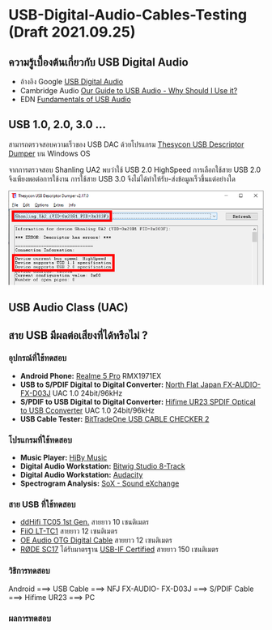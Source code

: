 # USB-Digital-Audio-Cables-Testing (Draft 2021.09.25)

## ความรู้เบื้องต้นเกี่ยวกับ USB Digital Audio

- อ้างอิง Google [USB Digital Audio ](https://source.android.com/devices/audio/usb)
- Cambridge Audio [Our Guide to USB Audio - Why Should I Use it?](https://www.cambridgeaudio.com/usa/en/blog/our-guide-usb-audio-why-should-i-use-it/)
- EDN [Fundamentals of USB Audio](https://www.edn.com/fundamentals-of-usb-audio/)

## USB 1.0, 2.0, 3.0 ...

สามารถตรวจสอบความเร็วของ USB DAC ด้วยโปรแกรม [Thesycon USB Descriptor Dumper](https://www.thesycon.de/eng/usb_descriptordumper.shtml) บน Windows OS

จากการตรวจสอบ Shanling UA2 พบว่าใช้ USB 2.0 HighSpeed การเลือกใช้สาย USB 2.0 จึงเพียงพอต่อการใช้งาน การใช้สาย USB 3.0 จึงไม่ได้ทำให้รับ-ส่งข้อมูลเร็วขึ้นแต่อย่างใด

![Shanling UA2](/Pictures/DescriptorDump_Shanling_UA2.png)

## USB Audio Class (UAC)

## สาย USB มีผลต่อเสียงที่ได้หรือไม่ ?

### อุปกรณ์ที่ใช้ทดสอบ

- **Android Phone:** [Realme 5 Pro](https://www.realme.com/th/realme-5-pro) RMX1971EX
- **USB to S/PDIF Digital to Digital Converter:** [North Flat Japan FX-AUDIO- FX-D03J](http://www.nfjapan.com/新製品のご案内/usbバスパワー駆動ハイレゾ対応ddc-fx-audio-『fx-d03j』を発売/) UAC 1.0 24bit/96kHz
- **S/PDIF to USB Digital to Digital Converter:** [Hifime UR23 SPDIF Optical to USB Cconverter](https://hifimediy.com/product/hifime-ur23-spdif-optical-to-usb-converter/) UAC 1.0 24bit/96kHz
- **USB Cable Tester:** [BitTradeOne USB CABLE CHECKER 2](https://bit-trade-one.co.jp/adusbcim/)

### โปรแกรมที่ใช้ทดสอบ
- **Music Player:** [HiBy Music](https://play.google.com/store/apps/details?id=com.hiby.music)
- **Digital Audio Workstation:** [Bitwig Studio 8-Track](https://www.bitwig.com/8-track/)
- **Digital Audio Workstation:** [Audacity](https://www.audacityteam.org/)
- **Spectrogram Analysis:** [SoX - Sound eXchange](http://sox.sourceforge.net/)

### สาย USB ที่ใช้ทดสอบ
- [ddHifi TC05 1st Gen.](https://www.ddhifi.com/productinfo/469679.html) สายยาว 10 เซนติเมตร
- [FiiO LT-TC1](https://www.fiio.com/productinfo/354074.html) สายยาว 12 เซนติเมตร
- [OE Audio OTG Digital Cable](https://www.oeaudio.net/oeotg) สายยาว 12 เซนติเมตร
- [RØDE SC17](https://www.rode.com/accessories/cables/sc17) ได้รับมาตรฐาน [USB-IF Certified](https://www.usb.org/single-product/3751) สายยาว 150 เซนติเมตร

### วิธีการทดสอบ

Android ===> USB Cable ===> NFJ FX-AUDIO- FX-D03J ===> S/PDIF Cable ===> Hifime UR23 ===> PC

### ผลการทดสอบ
